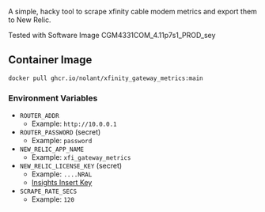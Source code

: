 A simple, hacky tool to scrape xfinity cable modem metrics and export them to New Relic.

Tested with Software Image CGM4331COM_4.11p7s1_PROD_sey

## Container Image
`docker pull ghcr.io/nolant/xfinity_gateway_metrics:main`

### Environment Variables
- `ROUTER_ADDR`
   - Example: `http://10.0.0.1`
- `ROUTER_PASSWORD` (secret)
   - Example: `password`
- `NEW_RELIC_APP_NAME`
   - Example: `xfi_gateway_metrics`
- `NEW_RELIC_LICENSE_KEY` (secret)
   - Example: `....NRAL`
   - [Insights Insert Key](https://docs.newrelic.com/docs/apis/intro-apis/new-relic-api-keys/#insights-insert-key)
- `SCRAPE_RATE_SECS`
   - Example: `120`
